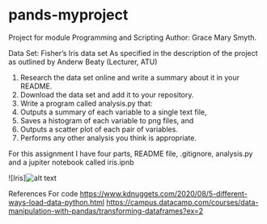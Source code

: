 # pands-myproject
Project for module Programming and Scripting
Author: Grace Mary Smyth.

Data Set:  Fisher’s Iris data set
As specified in the description of the project as outlined by Anderw Beaty (Lecturer, ATU)

1. Research the data set online and write a summary about it in your README.
2. Download the data set and add it to your repository.
3. Write a program called analysis.py that:
1. Outputs a summary of each variable to a single text file,
2. Saves a histogram of each variable to png files, and
3. Outputs a scatter plot of each pair of variables.
4. Performs any other analysis you think is appropriate.

For this assignment I have four parts, README file, .gitignore, analysis.py and a jupiter notebook called iris.ipnb

![Iris]![alt text](image.png)


References For code
https://www.kdnuggets.com/2020/08/5-different-ways-load-data-python.html
https://campus.datacamp.com/courses/data-manipulation-with-pandas/transforming-dataframes?ex=2
